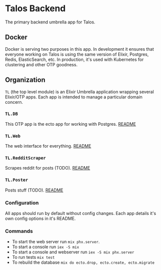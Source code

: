 # Talos Backend


The primary backend umbrella app for Talos.

## Docker

Docker is serving two purposes in this app. In development it ensures that
everyone working on Talos is using the same version of Elixir, Postgres, 
Redis, ElasticSearch, etc. In production, it's used with Kubernetes for 
clustering and other OTP goodness. 

## Organization

`TL` (the top level module) is an Elixir Umbrella application wrapping several
Elixir/OTP apps. Each app is intended to manage a particular domain concern.

### `TL.DB`
This OTP app is the ecto app for working with Postgres. 
[README](/apps/tl_db/)

### `TL.Web`
The web interface for everything.
[README](/apps/tl_web/)

### `TL.RedditScraper`
Scrapes reddit for posts (TODO). [README](/apps/reddit_scraper/)

### `TL.Poster`
Posts stuff (TODO). [README](/apps/poster/)


### Configuration

All apps should run by default without config changes. Each app details it's
own config options in it's README.

### Commands

* To start the web server run `mix phx.server`.
* To start a console run `iex -S mix`
* To start a console and webserver run `iex -S mix phx.server`
* To run tests `mix test`
* To rebuild the database `mix do ecto.drop, ecto.create, ecto.migrate`

